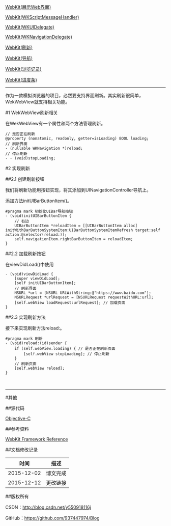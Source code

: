 [WebKit(展示Web界面)](https://github.com/937447974/Blog/blob/master/IOS/Core%20Services%20Layer/WebKit/WebKit(展示Web界面).md)

[WebKit(WKScriptMessageHandler)](https://github.com/937447974/Blog/blob/master/IOS/Core%20Services%20Layer/WebKit/WebKit(WKScriptMessageHandler).md)

[WebKit(WKUIDelegate)](https://github.com/937447974/Blog/blob/master/IOS/Core%20Services%20Layer/WebKit/WebKit(WKUIDelegate).md)

[WebKit(WKNavigationDelegate)](https://github.com/937447974/Blog/blob/master/IOS/Core%20Services%20Layer/WebKit/WebKit(WKNavigationDelegate).md)

[WebKit(刷新)](https://github.com/937447974/Blog/blob/master/IOS/Core%20Services%20Layer/WebKit/WebKit(刷新).md)

[WebKit(导航)](https://github.com/937447974/Blog/blob/master/IOS/Core%20Services%20Layer/WebKit/WebKit(导航).md)

[WebKit(浏览记录)](https://github.com/937447974/Blog/blob/master/IOS/Core%20Services%20Layer/WebKit/WebKit(浏览记录).md)

[WebKit(进度条)](https://github.com/937447974/Blog/blob/master/IOS/Core%20Services%20Layer/WebKit/WebKit(进度条).md)

------

作为一款模拟浏览器的项目，必然要支持界面刷新。其实刷新很简单，WekWebView就支持相关功能。

#1 WekWebView刷新相关

在WekWebView有一个属性和两个方法管理刷新。

```objc
// 是否正在刷新
@property (nonatomic, readonly, getter=isLoading) BOOL loading;
// 刷新界面
- (nullable WKNavigation *)reload;
// 停止刷新
- - (void)stopLoading;
```

#2 实现刷新

##2.1 创建刷新按钮

我们将刷新功能用按钮实现，将其添加到UINavigationController导航上。

添加方法initUIBarButtonItem()。

```objc
#pragma mark 初始化UIBar导航按钮
- (void)initUIBarButtonItem {
    // 右边
    UIBarButtonItem *reloadItem = [[UIBarButtonItem alloc] initWithBarButtonSystemItem:UIBarButtonSystemItemRefresh target:self action:@selector(reload:)];
    self.navigationItem.rightBarButtonItem = reloadItem;
}
```

##2.2 加载刷新按钮

在viewDidLoad()中使用

```objc
- (void)viewDidLoad {
    [super viewDidLoad];
    [self initUIBarButtonItem];
    // 刷新界面
    NSURL *url = [NSURL URLWithString:@"https://www.baidu.com"];
    NSURLRequest *urlRequest = [NSURLRequest requestWithURL:url];
    [self.webView loadRequest:urlRequest]; // 加载页面
}
```

##2.3 实现刷新方法

接下来实现刷新方法reload:。

```objc
#pragma mark 刷新
- (void)reload:(id)sender {
    if (self.webView.loading) { // 是否正在刷新页面
        [self.webView stopLoading]; // 停止刷新
    }
    // 刷新页面
    [self.webView reload];
}
```

&#160;

----------

#其他

##源代码

[Objective-C](https://github.com/937447974/Objective-C)

##参考资料

[WebKit Framework Reference](https://developer.apple.com/library/ios/documentation/Cocoa/Reference/WebKit/ObjC_classic/index.html#//apple_ref/doc/uid/TP30000745)

##文档修改记录

| 时间 | 描述 |
| ---- | ---- |
| 2015-12-02 | 博文完成 |
| 2015-12-12 | 更改链接 |

##版权所有

CSDN：http://blog.csdn.net/y550918116j

GitHub：https://github.com/937447974/Blog